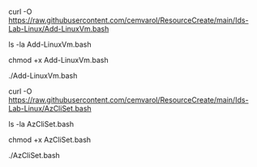 curl -O https://raw.githubusercontent.com/cemvarol/ResourceCreate/main/Ids-Lab-Linux/Add-LinuxVm.bash

ls -la Add-LinuxVm.bash

chmod +x Add-LinuxVm.bash

./Add-LinuxVm.bash







curl -O https://raw.githubusercontent.com/cemvarol/ResourceCreate/main/Ids-Lab-Linux/AzCliSet.bash

ls -la AzCliSet.bash

chmod +x AzCliSet.bash

./AzCliSet.bash

#
